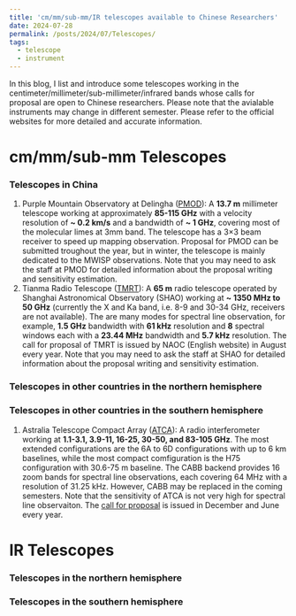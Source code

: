 ```yaml
---
title: 'cm/mm/sub-mm/IR telescopes available to Chinese Researchers'
date: 2024-07-28
permalink: /posts/2024/07/Telescopes/
tags:
  - telescope
  - instrument
---
```


In this blog, I list and introduce some telescopes working in the centimeter/millimeter/sub-millimeter/infrared bands whose calls for proposal are open to Chinese researchers. Please note that the avialable instruments may change in different semester. Please refer to the official websites for more detailed and accurate information. 

# cm/mm/sub-mm Telescopes
### Telescopes in China
  1. Purple Mountain Observatory at Delingha ([PMOD](http://www.radioast.nsdc.cn/shiyongzhinan.php)): A **13.7 m** millimeter telescope working at approximately **85-115 GHz** with a velocity resolution of **~ 0.2 km/s** and a bandwidth of **~ 1 GHz**, covering most of the molecular limes at 3mm band. The telescope has a 3$\times$3 beam receiver to speed up mapping observation. Proposal for PMOD can be submitted troughout the year, but in winter, the telescope is mainly dedicated to the MWISP observations. Note that you may need to ask the staff at PMOD for detailed information about the proposal writing and sensitivity estimation. 
  2. Tianma Radio Telescope ([TMRT](http://65m.shao.cas.cn/)): A **65 m** radio telescope operated by Shanghai Astronomical Observatory (SHAO) working at **~ 1350 MHz to 50 GHz** (currently the X and Ka band, i.e. 8-9 and 30-34 GHz, receivers are not available). The are many modes for spectral line observation, for example, **1.5 GHz** bandwidth with **61 kHz** resolution and **8** spectral windows each with a **23.44 MHz** bandwidth and **5.7 kHz** resolution. The call for proposal of TMRT is issued by NAOC (English website) in August every year. Note that you may need to ask the staff at SHAO for detailed information about the proposal writing and sensitivity estimation.

### Telescopes in other countries in the northern hemisphere
### Telescopes in other countries in the southern hemisphere
  1. Astralia Telescope Compact Array ([ATCA](https://www.narrabri.atnf.csiro.au/observing/)): A radio interferometer working at **1.1-3.1, 3.9-11, 16-25, 30-50, and 83-105 GHz**. The most extended configurations are the 6A to 6D configurations with up to 6 km baselines, while the most compact comfiguration is the H75 configuration with 30.6-75 m baseline. The CABB backend provides 16 zoom bands for spectral line observations, each covering 64 MHz with a resolution of 31.25 kHz. However, CABB may be replaced in the coming semesters. Note that the sensitivity of ATCA is not very high for spectral line observaiton. The [call for proposal](https://opal.atnf.csiro.au/) is issued in December and June every year. 


# IR Telescopes
### Telescopes in the northern hemisphere
### Telescopes in the southern hemisphere
